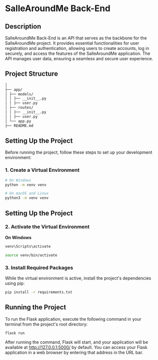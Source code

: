 # SalleAroundMe Back-End

## Description
SalleAroundMe Back-End is an API that serves as the backbone for the SalleAroundMe project. It provides essential functionalities for user registration and authentication, allowing users to create accounts, log in securely, and access the features of the SalleAroundMe application. The API manages user data, ensuring a seamless and secure user experience.

## Project Structure
```bash
│
├── app/
│ ├── models/
│ │ ├── __init__.py
│ │ ├── user.py
│ ├── routes/
│ │ ├── __init__.py
│ │ ├── user.py
│ └── app.py
├── README.md

```
## Setting Up the Project

Before running the project, follow these steps to set up your development environment:

### 1. Create a Virtual Environment
```bash
# On Windows
python -m venv venv

# On macOS and Linux
python3 -m venv venv
```

## Setting Up the Project

### 2. Activate the Virtual Environment

**On Windows**
```bash
venv\Scripts\activate

source venv/bin/activate
```
### 3. Install Required Packages

While the virtual environment is active, install the project's dependencies using pip:

```bash
pip install -r requirements.txt
```
## Running the Project

To run the Flask application, execute the following command in your terminal from the project's root directory:

```bash
flask run 
```
After running the command, Flask will start, and your application will be available at http://127.0.0.1:5000/ by default. You can access your Flask application in a web browser by entering that address in the URL bar.
